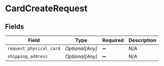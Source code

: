 # CardCreateRequest


## Fields

| Field                   | Type                    | Required                | Description             |
| ----------------------- | ----------------------- | ----------------------- | ----------------------- |
| `request_physical_card` | *Optional[Any]*         | :heavy_minus_sign:      | N/A                     |
| `shipping_address`      | *Optional[Any]*         | :heavy_minus_sign:      | N/A                     |